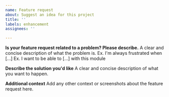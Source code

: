 ```yaml
---
name: Feature request
about: Suggest an idea for this project
title: ''
labels: enhancement
assignees: ''

---
```


**Is your feature request related to a problem? Please describe.**
A clear and concise description of what the problem is.
Ex. I'm always frustrated when [...]
Ex. I want to be able to [...] with this module

**Describe the solution you'd like**
A clear and concise description of what you want to happen.

**Additional context**
Add any other context or screenshots about the feature request here.

